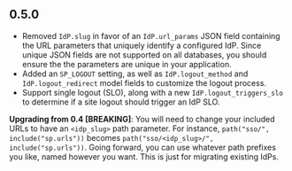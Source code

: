 ## 0.5.0

* Removed `IdP.slug` in favor of an `IdP.url_params` JSON field containing the URL parameters that uniquely identify a configured IdP. Since unique JSON fields are not supported on all databases, you should ensure the the parameters are unique in your application.
* Added an `SP_LOGOUT` setting, as well as `IdP.logout_method` and `IdP.logout_redirect` model fields to customize the logout process.
* Support single logout (SLO), along with a new `IdP.logout_triggers_slo` to determine if a site logout should trigger an IdP SLO.

**Upgrading from 0.4 [BREAKING]**: You will need to change your included URLs to have an `<idp_slug>` path parameter. For instance, `path("sso/", include("sp.urls"))` becomes `path("sso/<idp_slug>/", include("sp.urls"))`. Going forward, you can use whatever path prefixes you like, named however you want. This is just for migrating existing IdPs.
